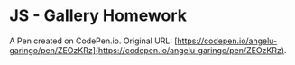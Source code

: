 # JS - Gallery Homework

A Pen created on CodePen.io. Original URL: [https://codepen.io/angelu-garingo/pen/ZEOzKRz](https://codepen.io/angelu-garingo/pen/ZEOzKRz).


